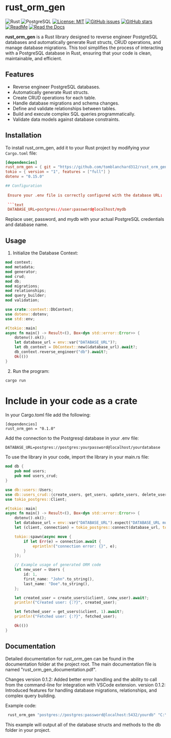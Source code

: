 # rust_orm_gen

![Rust](https://img.shields.io/badge/rust-%23000000.svg?style=for-the-badge&logo=rust&logoColor=white)
![PostgreSQL](https://img.shields.io/badge/PostgreSQL-316192?style=for-the-badge&logo=postgresql&logoColor=white)
[![License: MIT](https://img.shields.io/badge/License-MIT-yellow.svg)](https://opensource.org/licenses/MIT)
[![GitHub issues](https://img.shields.io/github/issues/tomblanchard312/rust_orm_gen)](https://github.com/tomblanchard312/rust_orm_gen/issues)
[![GitHub stars](https://img.shields.io/github/stars/tomblanchard312/rust_orm_gen)](https://github.com/tomblanchard312/rust_orm_gen/stargazers)
[![ReadMe](https://img.shields.io/badge/ReadMe-018EF5?logo=readme&logoColor=fff)](https://github.com/tomblanchard312/rust_orm_gen/readme.md)
[![Read the Docs](https://img.shields.io/badge/Read%20the%20Docs-8CA1AF?logo=readthedocs&logoColor=fff)](https://github.com/tomblanchard312/rust_orm_gen/documentation/rust_orm_gen_documentation.pdf)

**rust_orm_gen** is a Rust library designed to reverse engineer PostgreSQL databases and automatically generate Rust structs, CRUD operations, and manage database migrations. This tool simplifies the process of interacting with a PostgreSQL database in Rust, ensuring that your code is clean, maintainable, and efficient.

## Features

- Reverse engineer PostgreSQL databases.
- Automatically generate Rust structs.
- Create CRUD operations for each table.
- Handle database migrations and schema changes.
- Define and validate relationships between tables.
- Build and execute complex SQL queries programmatically.
- Validate data models against database constraints.

## Installation

To install rust_orm_gen, add it to your Rust project by modifying your `Cargo.toml` file:

```toml
[dependencies]
rust_orm_gen = { git = "https://github.com/tomblanchard312/rust_orm_gen.git" }
tokio = { version = "1", features = ["full"] }
dotenv = "0.15.0"

## Configuration
 
 Ensure your .env file is correctly configured with the database URL:
 
 ```text
 DATABASE_URL=postgres://user:password@localhost/mydb
 ```

 Replace user, password, and mydb with your actual PostgreSQL credentials and database name.

## Usage

1. Initialize the Database Context:

```rust
mod context;
mod metadata;
mod generator;
mod crud;
mod db;
mod migrations;
mod relationships;
mod query_builder;
mod validation;

use crate::context::DbContext;
use dotenv::dotenv;
use std::env;

#[tokio::main]
async fn main() -> Result<(), Box<dyn std::error::Error>> {
    dotenv().ok();
    let database_url = env::var("DATABASE_URL")?;
    let db_context = DbContext::new(&database_url).await?;
    db_context.reverse_engineer("db").await?;
    Ok(())
}

```

2. Run the program:

```sh
cargo run
```

# Include in your code as a crate

In your Cargo.toml file add the following:

```text
[dependencies]
rust_orm_gen = "0.1.0"
```

Add the connection to the Postgresql database in your .env file:

```text
DATABASE_URL=postgres://postgres:yourpassword@localhost/yourdatabase
```

To use the library in your code, import the library in your main.rs file:

```rust
mod db {
    pub mod users;
    pub mod users_crud;
}

use db::users::Users;
use db::users_crud::{create_users, get_users, update_users, delete_users};
use tokio_postgres::Client;

#[tokio::main]
async fn main() -> Result<(), Box<dyn std::error::Error>> {
    dotenv().ok();
    let database_url = env::var("DATABASE_URL").expect("DATABASE_URL must be set");
    let (client, connection) = tokio_postgres::connect(database_url, tokio_postgres::NoTls).await?;

    tokio::spawn(async move {
        if let Err(e) = connection.await {
            eprintln!("connection error: {}", e);
        }
    });

    // Example usage of generated ORM code
    let new_user = Users {
        id: 1,
        first_name: "John".to_string(),
        last_name: "Doe".to_string(),
    };

    let created_user = create_users(&client, &new_user).await?;
    println!("Created user: {:?}", created_user);

    let fetched_user = get_users(&client, 1).await?;
    println!("Fetched user: {:?}", fetched_user);

    Ok(())
}
```

## Documentation

 Detailed documentation for rust_orm_gen can be found in the documentation folder at the project root. The main documentation file is named "rust_orm_gen_documentation.pdf".

Changes
version 0.1.2: Added better error handling and the ability to call from the command-line for integration with VSCode extension.
version 0.1.2: Introduced features for handling database migrations, relationships, and complex query building.

Example code:

```sh
 rust_orm_gen "postgres://postgres:password@localhost:5432/yourdb" "C:\GitProjects\rust\rustsample\db"
```

This example will output all of the database structs and methods to the db folder in your project.
